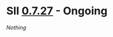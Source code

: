 # Sll [0.7.27] - Ongoing

*Nothing*

[0.7.27]: https://github.com/sl-lang/sll/compare/sll-v0.7.26...main
